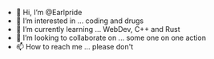 - 👋 Hi, I’m @Earlpride
- 👀 I’m interested in ... coding and drugs
- 🌱 I’m currently learning ... WebDev, C++ and Rust
- 💞️ I’m looking to collaborate on ... some one on one action
- 📫 How to reach me ... please don't

<!---
Earlpride/Earlpride is a ✨ special ✨ repository because its `README.md` (this file) appears on your GitHub profile.
You can click the Preview link to take a look at your changes.
--->
